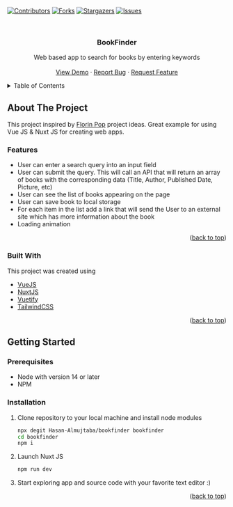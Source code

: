 <div id="top"></div>

<!-- PROJECT SHIELDS -->
<!--
*** I'm using markdown "reference style" links for readability.
*** Reference links are enclosed in brackets [ ] instead of parentheses ( ).
*** See the bottom of this document for the declaration of the reference variables
*** for contributors-url, forks-url, etc. This is an optional, concise syntax you may use.
*** https://www.markdownguide.org/basic-syntax/#reference-style-links
-->
[![Contributors][contributors-shield]][contributors-url]
[![Forks][forks-shield]][forks-url]
[![Stargazers][stars-shield]][stars-url]
[![Issues][issues-shield]][issues-url]

<!-- PROJECT LOGO -->
<br />
<div align="center">
  <h3 align="center">BookFinder</h3>

  <p align="center">
    Web based app to search for books by entering keywords
    <br />
    <br />
    <a href="https://github.com/Hasan-Almujtaba/bookfinder">View Demo</a>
    ·
    <a href="https://github.com/Hasan-Almujtaba/bookfinder/issues">Report Bug</a>
    ·
    <a href="https://github.com/Hasan-Almujtaba/bookfinder/issues">Request Feature</a>
  </p>
</div>



<!-- TABLE OF CONTENTS -->
<details>
  <summary>Table of Contents</summary>
  <ol>
    <li>
      <a href="#about-the-project">About The Project</a>
      <ul>
        <li><a href="#built-with">Built With</a></li>
        <li><a href="#built-with">Features</a></li>
      </ul>
    </li>
    <li>
      <a href="#getting-started">Getting Started</a>
      <ul>
        <li><a href="#prerequisites">Prerequisites</a></li>
        <li><a href="#installation">Installation</a></li>
      </ul>
    </li>
  </ol>
</details>



<!-- ABOUT THE PROJECT -->
## About The Project

This project inspired by [Florin Pop](https://github.com/florinpop17) project ideas. Great example for using Vue JS & Nuxt JS for creating web apps.


### Features
* User can enter a search query into an input field
* User can submit the query. This will call an API that will return an array of books with the corresponding data (Title, Author, Published Date, Picture, etc)
* User can see the list of books appearing on the page
* User can save book to local storage
* For each item in the list add a link that will send the User to an external site which has more information about the book
* Loading animation

<p align="right">(<a href="#top">back to top</a>)</p>



### Built With

This project was created using

* [VueJS](https://vuejs.org/)
* [NuxtJS](https://nuxtjs.org/)
* [Vuetify](https://vuetifyjs.com/)
* [TailwindCSS](https://tailwindcss.com/)

<p align="right">(<a href="#top">back to top</a>)</p>



<!-- GETTING STARTED -->
## Getting Started

### Prerequisites

* Node with version 14 or later
* NPM

### Installation

1. Clone repository to your local machine and install node modules
   ```bash
   npx degit Hasan-Almujtaba/bookfinder bookfinder
   cd bookfinder
   npm i
   ```
2. Launch Nuxt JS
    ```bash
    npm run dev
    ```
3. Start exploring app and source code with your favorite text editor :)

<p align="right">(<a href="#top">back to top</a>)</p>


<!-- MARKDOWN LINKS & IMAGES -->
<!-- https://www.markdownguide.org/basic-syntax/#reference-style-links -->
[contributors-shield]: https://img.shields.io/github/contributors/Hasan-Almujtaba/bookfinder.svg?style=for-the-badge
[contributors-url]: https://github.com/Hasan-Almujtaba/bookfinder/graphs/contributors
[forks-shield]: https://img.shields.io/github/forks/Hasan-Almujtaba/bookfinder.svg?style=for-the-badge
[forks-url]: https://github.com/Hasan-Almujtaba/bookfinder/network/members
[stars-shield]: https://img.shields.io/github/stars/Hasan-Almujtaba/bookfinder.svg?style=for-the-badge
[stars-url]: https://github.com/Hasan-Almujtaba/bookfinder/stargazers
[issues-shield]: https://img.shields.io/github/issues/Hasan-Almujtaba/bookfinder.svg?style=for-the-badge
[issues-url]: https://github.com/Hasan-Almujtaba/bookfinder/issues
[license-shield]: https://img.shields.io/github/license/Hasan-Almujtaba/bookfinder.svg?style=for-the-badge
[license-url]: https://github.com/Hasan-Almujtaba/bookfinder/blob/master/LICENSE.txt
